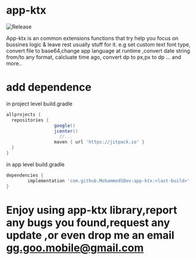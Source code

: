 # app-ktx
![Release](https://jitpack.io/v/MohammedSDev/app-ktx.svg)

<!--
clickapps-android
-->


App-ktx is an common extensions functions that try help you focus on bussines logic & leave rest usually stuff for it.
e.g set custom text font type, convert file to base64,change app language at runtime ,convert date string from/to any format,
calcluate time ago, convert dp to px,px to dp  ... and more..

# add dependence
in project level build.gradle

```gradle
allprojects {
  repositories {
                  google()
                  jcenter()
                    //...
                  maven { url 'https://jitpack.io' }
  }
}
```
in app level build.gradle
```gradle
dependencies {
        implementation 'com.github.MohammedSDev:app-ktx:<last-build>'
}
```
# Enjoy using app-ktx library,report any bugs you found,request any update ,or even drop me an email gg.goo.mobile@gmail.com
